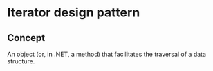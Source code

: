 ﻿# Iterator design pattern

## Concept

An object (or, in .NET, a method) that facilitates the traversal of a data structure.